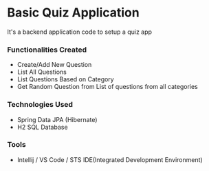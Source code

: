 # Basic Quiz Application

It's a backend application code to setup a quiz app

### Functionalities Created 

- Create/Add New Question
- List All Questions
- List Questions Based on Category
- Get Random Question from List of questions from all categories

### Technologies Used

- Spring Data JPA (Hibernate)
- H2 SQL Database


### Tools

- Intellij / VS Code / STS IDE(Integrated Development Environment)